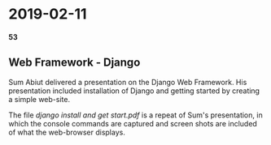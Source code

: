 # 2019-02-11
#### 53

## Web Framework - Django

Sum Abiut delivered a presentation on the Django Web Framework. His presentation included installation of Django and getting started by creating a simple web-site.

The file *django install and get start.pdf* is a repeat of Sum's presentation, in which the console commands are captured and screen shots are included of what the web-browser displays.


